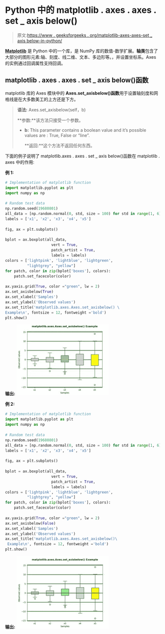 # Python 中的 matplotlib . axes . axes . set _ axis below()

> 原文:[https://www . geeksforgeeks . org/matplotlib-axes-axes-set _ axis below-in-python/](https://www.geeksforgeeks.org/matplotlib-axes-axes-set_axisbelow-in-python/)

**[Matplotlib](https://www.geeksforgeeks.org/python-introduction-matplotlib/)** 是 Python 中的一个库，是 NumPy 库的数值-数学扩展。**轴类**包含了大部分的图形元素:轴、刻度、线二维、文本、多边形等。，并设置坐标系。Axes 的实例通过回调属性支持回调。

## matplotlib . axes . axes . set _ axis below()函数

matplotlib 库的 Axes 模块中的 **Axes.set_axisbelow()函数**用于设置轴刻度和网格线是在大多数美工的上方还是下方。

> **语法:** Axes.set_axisbelow(self，b)
> 
> **参数:**该方法只接受一个参数。
> 
> *   **b:** This parameter contains a boolean value and it’s possible values are : True, False or “line”.
>     
>     **返回:**这个方法不返回任何东西。

下面的例子说明了 matplotlib.axes . axes . set _ axis below()函数在 matplotlib . axes 中的作用:

**例 1:**

```py
# Implementation of matplotlib function
import matplotlib.pyplot as plt
import numpy as np

# Random test data
np.random.seed(19680801)
all_data = [np.random.normal(0, std, size = 100) for std in range(1, 6)]
labels = ['x1', 'x2', 'x3', 'x4', 'x5']

fig, ax = plt.subplots()

bplot = ax.boxplot(all_data,
                     vert = True,  
                     patch_artist = True,  
                     labels = labels) 
colors = ['lightpink', 'lightblue', 'lightgreen',
          "lightgrey", "yellow"]
for patch, color in zip(bplot['boxes'], colors):
    patch.set_facecolor(color)

ax.yaxis.grid(True, color ="green", lw = 2)
ax.set_axisbelow(True)
ax.set_xlabel('Samples')
ax.set_ylabel('Observed values')
ax.set_title('matplotlib.axes.Axes.set_axisbelow() \
Example\n', fontsize = 12, fontweight ='bold')
plt.show()
```

**输出:**
![](img/f9cecde8868e158fe09ee65e1f8869bc.png)

**例 2:**

```py
# Implementation of matplotlib function
import matplotlib.pyplot as plt
import numpy as np

# Random test data
np.random.seed(19680801)
all_data = [np.random.normal(0, std, size = 100) for std in range(1, 6)]
labels = ['x1', 'x2', 'x3', 'x4', 'x5']

fig, ax = plt.subplots()

bplot = ax.boxplot(all_data,
                     vert = True,  
                     patch_artist = True,  
                     labels = labels) 
colors = ['lightpink', 'lightblue', 'lightgreen',
          "lightgrey", "yellow"]
for patch, color in zip(bplot['boxes'], colors):
    patch.set_facecolor(color)

ax.yaxis.grid(True, color ="green", lw = 2)
ax.set_axisbelow(False)
ax.set_xlabel('Samples')
ax.set_ylabel('Observed values')
ax.set_title('matplotlib.axes.Axes.set_axisbelow()\
 Example\n', fontsize = 12, fontweight ='bold')
plt.show()
```

**输出:**
![](img/5dcccdf250dc42386fa624e2043d22ea.png)